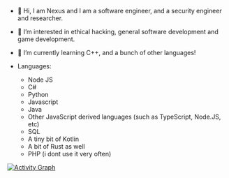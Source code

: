 - 👋 Hi, I am Nexus and I am a software engineer, and a security engineer and researcher.
- 👀 I’m interested in ethical hacking, general software development and game development.
- 🌱 I’m currently learning C++, and a bunch of other languages!

- Languages:
    - Node JS
    - C#
    - Python
    - Javascript
    - Java
    - Other JavaScript derived languages (such as TypeScript, Node.JS, etc)
    - SQL
    - A tiny bit of Kotlin
    - A bit of Rust as well
    - PHP (i dont use it very often)

[![Activity Graph](https://github-readme-activity-graph.vercel.app/graph?username=Nexus0821&theme=github-compact)](https://github.com/ashutosh00710/github-readme-activity-graph)
